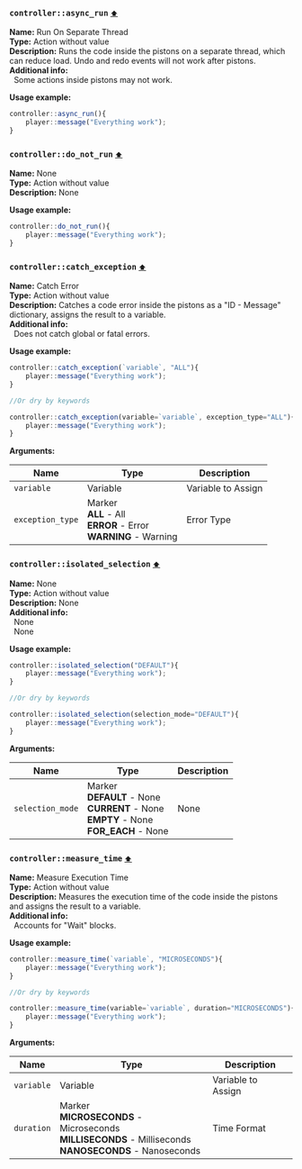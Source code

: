 <h3 id=controller_async_run>
  <code>controller::async_run</code>
  <a href="#" style="font-size: 12px; margin-left:">⬆️</a>
</h3>

**Name:** Run On Separate Thread\
**Type:** Action without value\
**Description:** Runs the code inside the pistons on a separate thread, which can reduce load. Undo and redo events will not work after pistons.\
**Additional info:**\
&nbsp;&nbsp;Some actions inside pistons may not work.

**Usage example:** 
```ts
controller::async_run(){
    player::message("Everything work");
}
```

<h3 id=controller_do_not_run>
  <code>controller::do_not_run</code>
  <a href="#" style="font-size: 12px; margin-left:">⬆️</a>
</h3>

**Name:** None\
**Type:** Action without value\
**Description:** None

**Usage example:** 
```ts
controller::do_not_run(){
    player::message("Everything work");
}
```

<h3 id=controller_exception>
  <code>controller::catch_exception</code>
  <a href="#" style="font-size: 12px; margin-left:">⬆️</a>
</h3>

**Name:** Catch Error\
**Type:** Action without value\
**Description:** Catches a code error inside the pistons as a \"ID - Message\" dictionary, assigns the result to a variable.\
**Additional info:**\
&nbsp;&nbsp;Does not catch global or fatal errors.

**Usage example:** 
```ts
controller::catch_exception(`variable`, "ALL"){
    player::message("Everything work");
}

//Or dry by keywords

controller::catch_exception(variable=`variable`, exception_type="ALL"){
    player::message("Everything work");
}
```

**Arguments:**

| **Name**         | **Type**                                                                 | **Description**    |
| ---------------- | ------------------------------------------------------------------------ | ------------------ |
| `variable`       | Variable                                                                 | Variable to Assign |
| `exception_type` | Marker<br/>**ALL** - All<br/>**ERROR** - Error<br/>**WARNING** - Warning | Error Type         |
<h3 id=controller_isolated_selection>
  <code>controller::isolated_selection</code>
  <a href="#" style="font-size: 12px; margin-left:">⬆️</a>
</h3>

**Name:** None\
**Type:** Action without value\
**Description:** None\
**Additional info:**\
&nbsp;&nbsp;None\
&nbsp;&nbsp;None

**Usage example:** 
```ts
controller::isolated_selection("DEFAULT"){
    player::message("Everything work");
}

//Or dry by keywords

controller::isolated_selection(selection_mode="DEFAULT"){
    player::message("Everything work");
}
```

**Arguments:**

| **Name**         | **Type**                                                                                          | **Description** |
| ---------------- | ------------------------------------------------------------------------------------------------- | --------------- |
| `selection_mode` | Marker<br/>**DEFAULT** - None<br/>**CURRENT** - None<br/>**EMPTY** - None<br/>**FOR_EACH** - None | None            |
<h3 id=controller_measure_time>
  <code>controller::measure_time</code>
  <a href="#" style="font-size: 12px; margin-left:">⬆️</a>
</h3>

**Name:** Measure Execution Time\
**Type:** Action without value\
**Description:** Measures the execution time of the code inside the pistons and assigns the result to a variable.\
**Additional info:**\
&nbsp;&nbsp;Accounts for \"Wait\" blocks.

**Usage example:** 
```ts
controller::measure_time(`variable`, "MICROSECONDS"){
    player::message("Everything work");
}

//Or dry by keywords

controller::measure_time(variable=`variable`, duration="MICROSECONDS"){
    player::message("Everything work");
}
```

**Arguments:**

| **Name**   | **Type**                                                                                                         | **Description**    |
| ---------- | ---------------------------------------------------------------------------------------------------------------- | ------------------ |
| `variable` | Variable                                                                                                         | Variable to Assign |
| `duration` | Marker<br/>**MICROSECONDS** - Microseconds<br/>**MILLISECONDS** - Milliseconds<br/>**NANOSECONDS** - Nanoseconds | Time Format        |

